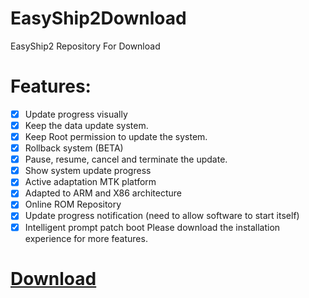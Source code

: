 # EasyShip2Download
EasyShip2 Repository For Download

# Features:
- [x] Update progress visually
- [x] Keep the data update system.
- [x] Keep Root permission to update the system.
- [x] Rollback system (BETA)
- [x] Pause, resume, cancel and terminate the update.
- [x] Show system update progress
- [x] Active adaptation MTK platform
- [x] Adapted to ARM and X86 architecture
- [x] Online ROM Repository
- [x] Update progress notification (need to allow software to start itself)
- [x] Intelligent prompt patch boot
Please download the installation experience for more features.

# <a href="https://github.com/lumyuan/EasyShip2Download/releases">Download</a>
